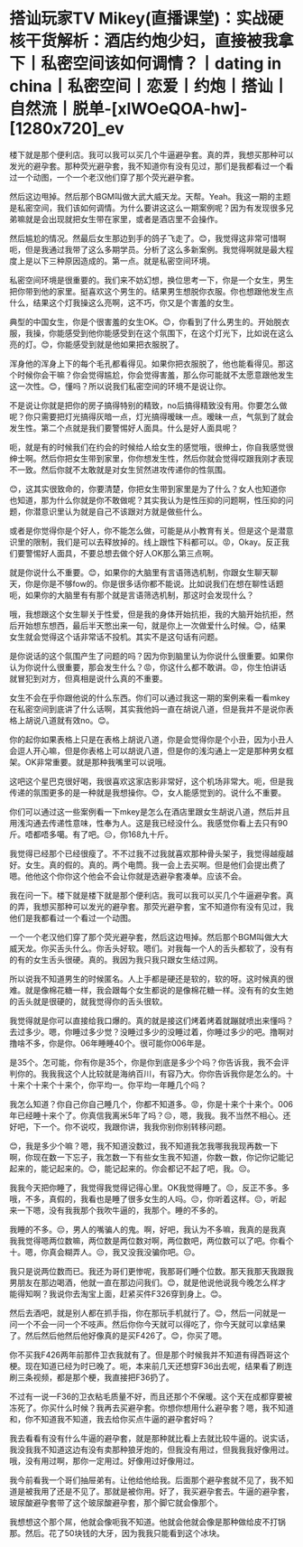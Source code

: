 # 搭讪玩家TV  Mikey(直播课堂)：实战硬核干货解析：酒店约炮少妇，直接被我拿下丨私密空间该如何调情？丨dating in china丨私密空间丨恋爱丨约炮丨搭讪丨自然流丨脱单-[xlWOeQOA-hw]-[1280x720]_ev

楼下就是那个便利店。我可以我可以买几个牛逼避孕套。真的弄，我想买那种可以发光的避孕套。那种荧光避孕套，我不知道你有没有见过，那们是我都看过一个看过一个动图，一个一个老汉他们穿了那个荧光避孕套。

然后这边甩掉。然后那个BGM叫做大武大威天龙。天帮。Yeah。我这一期的主题是私密空间，我们该如何调情。为什么要讲这这么一期案例呢？因为有发现很多兄弟嘛就是会出现就把女生带在家里，或者是酒店里不会操作。

然后尴尬的情况。然最后女生那边到手的鸽子飞走了。😊，我觉得这非常可惜啊呃，但是我通过我带了这么多期学员。分析了这么多新案例。我觉得啊就是最大程度上是以下三种原因造成的。第一点。就是私密空间环境。

私密空间环境是很重要的。我们来不妨幻想，换位思考一下，你是一个女生，男生把你带到他的家里。挺喜欢这个男生的。结果男生想脱你衣服。你也想跟他发生点什么，结果这个灯我操这么亮啊，这不巧，你又是个害羞的女生。

典型的中国女生，你是个很害羞的女生OK。😊，你看到了什么男生的。开始脱衣服，我操，你能感受到他你能感受到在这个氛围下，在这个灯光下，比如说在这么亮的灯。😊，你能感受到就是他如果把衣服脱了。

浑身他的浑身上下的每个毛孔都看得见。如果你把衣服脱了，他也能看得见。那这个时候你会干嘛？你会觉得尴尬，你会觉得害羞，那么你可能就不太愿意跟他发生这一次性。😊，懂吗？所以说我们私密空间的环境不是说让你。

不是说让你就是把你的房子搞得特别的精致，no后搞得精致没有用。你要怎么做呢？你只需要把灯光搞得灰暗一点，灯光搞得暧昧一点。暧昧一点，气氛到了就会发生性。第二个点就是我们要警惕好人面具。什么是好人面具呢？

呃，就是有的时候我们在约会的时候给人给女生的感觉哦，很绅士，你自我感觉很绅士啊。然后你把女生带到家里，你你想发生性，然后你就会觉得哎跟我刚才表现不一致。然后你就不太敢就是对女生贸然进攻传递你的性氛围。

😊，这其实很致命的，你要清楚，你把女生带到家里是为了什么？女人也知道你也知道，那为什么你就是你不敢做呢？其实我认为是性压抑的问题啊，性压抑的问题，你潜意识里认为就是自己不该跟对方就是做些什么。

或者是你觉得你是个好人，你不能怎么做，可能是从小教育有关。但是这个是潜意识里的限制，我们是可以去释放掉的。线上跟性下科都可以。😡，Okay。反正我们要警惕好人面具，不要总想去做个好人OK那么第三点啊。

就是你说什么不重要。😊，如果你的大脑里有言语筛选机制，你跟女生聊天聊天，你是你是不够fow的。你是很多话你都不能说。比如说我们在想在聊性话题呃，如果你的大脑里有有那个就是言语筛选机制，那这时会发现什么？

哦，我想跟这个女生聊关于性爱，但是我的身体开始抗拒，我的大脑开始抗拒，然后开始想东想西，最后半天憋出来一句，就是你上一次做爱什么时候。😊，结果女生就会觉得这个话非常话不投机。其实不是这句话有问题。

是你说话的这个氛围产生了问题的吗？因为你到脑里认为你说什么很重要。如果你认为你说什么很重要，那会发生什么？😡，你这什么都不敢讲。😡，你生怕讲话就冒犯到对方，但真相是说什么真的不重要。

女生不会在乎你跟他说的什么东西。你们可以通过我这一期的案例来看一看mkey在私密空间到底讲了什么话啊，其实我他妈一直在胡说八道，但是我并不是说你表格上胡说八道就有效no。😊。

你的起你如果表格上只是在表格上胡说八道，你是会觉得你是个小丑，因为小丑人会逗人开心嘛，但是你表格上可以胡说八道，但是你的浅沟通上一定是那种男女框架。OK非常重要。就是那种我嘴里可以说哦。

这吧这个星巴克很好喝，我很喜欢这家店影非常好，这个机场非常大。呃，但是我传递的氛围更多的是一种就是我想操你。😊，女人能感觉到的。说什么不重要。

你们可以通过这一些案例看一下mkey是怎么在酒店里跟女生胡说八道，然后并且用浅沟通去传递性意味，性奉为人。这是我已经没什么。我感觉你看上去只有90斤。唔都唔多噶。有了吧。😔，你168九十斤。

我觉得已经那个已经很瘦了。不不过我不过我就喜欢那种骨头架子，我觉得越瘦越好。女生。真的假的。真的。两个电筒。我一会上去买啊。但是他们会提出费了嗯。他他这个你你这个他会不会让你就是选避孕套凑单。应该不会。

我在问一下。楼下就是楼下就是那个便利店。我可以我可以买几个牛逼避孕套。真的弄，我想买那种可以发光的避孕套。那荧光避孕套，宝不知道你有没有见过，我他们是我都看过一个看过一个动图。

一个一个老汉他们穿了那个荧光避孕套，然后这边甩掉。然后那个BGM叫做大大威天龙。你买舌头什么。你舌头好软。嗯们。对我每一个人的舌头都软了，没有有的有的女生舌头很硬。真的。我因为我只我只跟女生结过网。

所以说我不知道男生的时候匿名。人上手都是硬还是软的，软的呀。这时候真的很难。就是像棉花糖一样，我会跟每个女生都说的是像棉花糖一样。没有有的女生她的舌头就是很硬的，就我觉得你的舌头很软。

我觉得就是你可以直接给我口爆的。真的就是接这们烤着烤着就蹦就喷出来懂吗？去过多少。嗯，你睡过多少觉？没睡过多少的没睡过着，你睡过多少的吧。撸啊对撸啥不多，你是你。06年睡睡40个。很可能你006年是。

是35个。怎可能，你有你是35个，你是你到底是多少个吗？你告诉我，我不会评判你的。我我我这个人比较就是海纳百川，有容乃大。你你告诉我你是怎么的。十十来个十来个十来个，你平均一。你平均一年睡几个吗？

我怎么知道？你自己你自己睡几个，你都不知道多。😡，你是十来个十来个。006年已经睡十来个了。你真信我离米5年了吗？😔，嗯，我我。我不当然不相心。还好吧，下一个。你不说哎，我跟你讲，我我你别你别转移问题。

😊，我是多少个嘛？嗯，我不知道没数过，我不知道我怎我哪我我现再数一下啊，你现在数一下忘子，我怎数一下有些女生我不知道，你数一数，你记你记能记起来的，能记起来的。😊，能记起来的。你会都记不起了吧，我。😔。

我我今天把你睡了，我觉得我觉得记得心里。OK我觉得睡了。😔，反正不多。多哦，不多，真假的，我看也是睡了很多女生的人吗。😔，你听着这样。😔，听起来一下嗯，没有我我那个我吹牛逼的，我那个。睡的不多的。

我睡的不多。😔，男人的嘴骗人的鬼。啊，好吧，我认为不多嘛，我真的是我真我我觉得嗯两位数嘛，两位数是两位数对啊，两位数吧，两位数可以了吧。你看个十。嗯，你真会糊弄人。😔，我又没我没骗你吧。😔。

我只是说两位数而已。我还为哥们更惨呢，我那哥们睡个位数。那天我那天我跟我男朋友在那边喝酒，他就一直在那边问我们。😊，就是他说他说我今晚怎么样才能得知啊？我说你去淘宝上面，赶紧买件F326穿到身上。😊。

然后去酒吧，就是别人都在抓手指，你在那玩手机就行了。😊，然后一问就是一问一个不会一问一个不吱声。然后你你今天就可以得吃了，你今天就可以拿结果了。然后然后他然后他好像真的是买F426了。😊，你买了嗯。

你不买我F426两年前那件卫衣我就有了。但是那个时候我并不知道有得西哥这个梗。现在知道已经为时已晚了。呃，本来前几天还想穿F36出去呢，结果看了刷连刷三条视频，都是那个梗，我直接把F36扔了。

不过有一说一F36的卫衣粘毛质量不好，而且还那个不保暖。这个天在成都穿要被冻死了。你买什么时候？我再去买避孕套。你想你想用什么避孕套？嗯，我不知道和，你不知道我不知道，我去给你买点牛逼的避孕套好吗？

我去看看有没有什么牛逼的避孕套，就是那种就比看上去就比较牛逼的。说实话，我没我我不知道这边有没有卖那种狼牙炮的，但我没有用过，但我我我好像用过。哦，没有用过啊，那你一定用过。好像用过好像用过。

我今前看我一个哥们抽屉弟有。让他给他给我。后面那个避孕套就不见了，我不知道是被我用了还是不见了。那就是被你用。好了，我买避孕套去。牛逼的避孕套，玻尿酸避孕套带了这个玻尿酸避孕套，那个脚它就会像那个。

我想想这个那个屌，他就会像呃我不知道。他就会他就会像是那种做给皮不打锅那。然后。花了50块钱的大牙，因为我我只能看到这个冰块。

